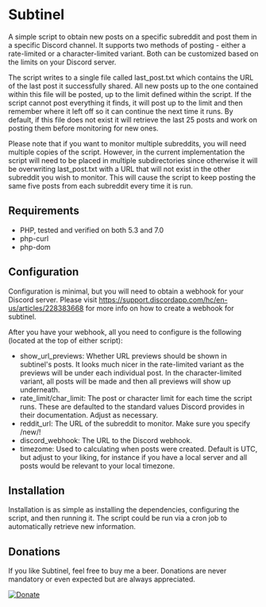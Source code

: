 # Subtinel
A simple script to obtain new posts on a specific subreddit and post them in a specific Discord channel. It supports two methods of posting - either a rate-limited or a character-limited variant. Both can be customized based on the limits on your Discord server.

The script writes to a single file called last_post.txt which contains the URL of the last post it successfully shared. All new posts up to the one contained within this file will be posted, up to the limit defined within the script. If the script cannot post everything it finds, it will post up to the limit and then remember where it left off so it can continue the next time it runs. By default, if this file does not exist it will retrieve the last 25 posts and work on posting them before monitoring for new ones.

Please note that if you want to monitor multiple subreddits, you will need multiple copies of the script. However, in the current implementation the script will need to be placed in multiple subdirectories since otherwise it will be overwriting last_post.txt with a URL that will not exist in the other subreddit you wish to monitor. This will cause the script to keep posting the same five posts from each subreddit every time it is run.

## Requirements
* PHP, tested and verified on both 5.3 and 7.0
* php-curl
* php-dom

## Configuration
Configuration is minimal, but you will need to obtain a webhook for your Discord server. Please visit https://support.discordapp.com/hc/en-us/articles/228383668 for more info on how to create a webhook for subtinel.

After you have your webhook, all you need to configure is the following (located at the top of either script):

* show_url_previews: Whether URL previews should be shown in subtinel's posts. It looks much nicer in the rate-limited variant as the previews will be under each individual post. In the character-limited variant, all posts will be made and then all previews will show up underneath.
* rate_limit/char_limit: The post or character limit for each time the script runs. These are defaulted to the standard values Discord provides in their documentation. Adjust as necessary.
* reddit_url: The URL of the subreddit to monitor. Make sure you specify /new/!
* discord_webhook: The URL to the Discord webhook.
* timezome: Used to calculating when posts were created. Default is UTC, but adjust to your liking, for instance if you have a local server and all posts would be relevant to your local timezone.

## Installation
Installation is as simple as installing the dependencies, configuring the script, and then running it. The script could be run via a cron job to automatically retrieve new information.

## Donations
If you like Subtinel, feel free to buy me a beer. Donations are never mandatory or even expected but are always appreciated.

<a href="https://www.paypal.me/skyline969"><img src="https://www.paypalobjects.com/en_US/i/btn/btn_donateCC_LG.gif" alt="Donate"/></a>